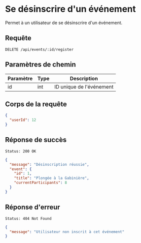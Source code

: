 
# Se désinscrire d'un événement

Permet à un utilisateur de se désinscrire d'un événement.

## Requête

```
DELETE /api/events/:id/register
```

## Paramètres de chemin

| Paramètre | Type | Description |
|-----------|------|-------------|
| id        | int  | ID unique de l'événement |

## Corps de la requête

```json
{
  "userId": 12
}
```

## Réponse de succès

```
Status: 200 OK
```

```json
{
  "message": "Désinscription réussie",
  "event": {
    "id": 1,
    "title": "Plongée à la Gabinière",
    "currentParticipants": 8
  }
}
```

## Réponse d'erreur

```
Status: 404 Not Found
```

```json
{
  "message": "Utilisateur non inscrit à cet événement"
}
```